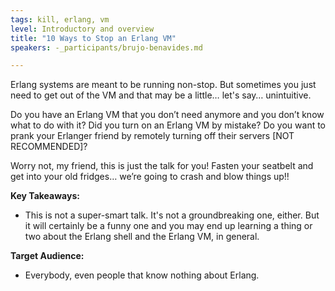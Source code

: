 ```yaml
---
tags: kill, erlang, vm
level: Introductory and overview
title: "10 Ways to Stop an Erlang VM"
speakers: -_participants/brujo-benavides.md

---
```

Erlang systems are meant to be running non-stop. But sometimes you just need to get out of the VM and that may be a little… let's say… unintuitive.

Do you have an Erlang VM that you don’t need anymore and you don’t know what to do with it? Did you turn on an Erlang VM by mistake? Do you want to prank your Erlanger friend by remotely turning off their servers [NOT RECOMMENDED]?

Worry not, my friend, this is just the talk for you! Fasten your seatbelt and get into your old fridges… we’re going to crash and blow things up!!

**Key Takeaways:**
- This is not a super-smart talk. It's not a groundbreaking one, either. But it will certainly be a funny one and you may end up learning a thing or two about the Erlang shell and the Erlang VM, in general.

**Target Audience:**
- Everybody, even people that know nothing about Erlang.

